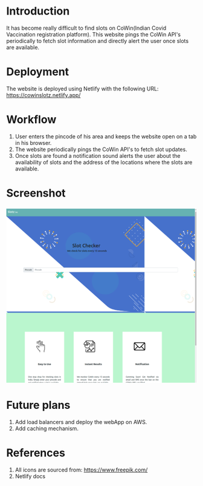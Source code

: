 # Introduction

It has become really difficult to find slots on CoWin(Indian Covid Vaccination registration platform). This website pings the CoWin API's periodically to fetch slot information and directly alert the user once slots are available.

# Deployment

The website is deployed using Netlify with the following URL: https://cowinslotz.netlify.app/

# Workflow

1. User enters the pincode of his area and keeps the website open on a tab in his browser.
2. The website periodically pings the CoWin API's to fetch slot updates.
3. Once slots are found a notification sound alerts the user about the availability of slots and the address of the locations where the slots are available.

# Screenshot
![alt text](./src/assets/images/cowinApp_screenshot.png)

# Future plans  

1. Add load balancers and deploy the webApp on AWS.
2. Add caching mechanism.

# References

1. All icons are sourced from: https://www.freepik.com/
2. Netlify docs
